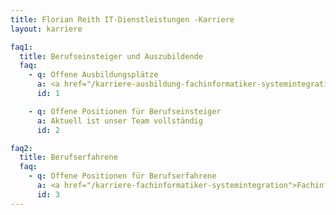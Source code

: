 ```yaml
---
title: Florian Reith IT-Dienstleistungen -Karriere
layout: karriere

faq1:
  title: Berufseinsteiger und Auszubildende
  faq:
    - q: Offene Ausbildungsplätze
      a: <a href="/karriere-ausbildung-fachinformatiker-systemintegration">Ausbildung zum Fachinformatiker Fachrichtung Systemintegration (m/w/d) </a>
      id: 1

    - q: Offene Positionen für Berufseinsteiger
      a: Aktuell ist unser Team vollständig
      id: 2

faq2:
  title: Berufserfahrene
  faq:
    - q: Offene Positionen für Berufserfahrene
      a: <a href="/karriere-fachinformatiker-systemintegration">Fachinformatiker Systemintegration (m/w/d) </a>
      id: 3
---
```

